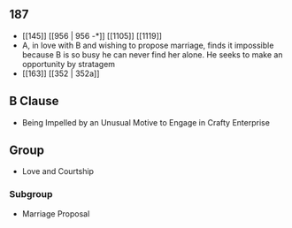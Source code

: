 ## 187
- [[145]] [[956 | 956 -*]] [[1105]] [[1119]] 
- A, in love with B and wishing to propose marriage, finds it impossible because B is so busy he can never find her alone. He seeks to make an opportunity by stratagem
- [[163]] [[352 | 352a]] 

## B Clause
- Being Impelled by an Unusual Motive to Engage in Crafty Enterprise

## Group
- Love and Courtship

### Subgroup
- Marriage Proposal


